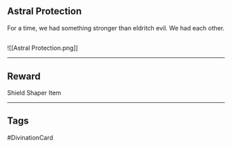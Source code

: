 ## Astral Protection
For a time, we had something stronger than eldritch evil.
We had each other.
## 
![[Astral Protection.png]]

---
## Reward
Shield
Shaper Item

---
## Tags
#DivinationCard